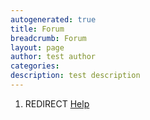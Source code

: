 ```yaml
---
autogenerated: true
title: Forum
breadcrumb: Forum
layout: page
author: test author
categories: 
description: test description
---
```


1.  REDIRECT [Help](Help "wikilink")
